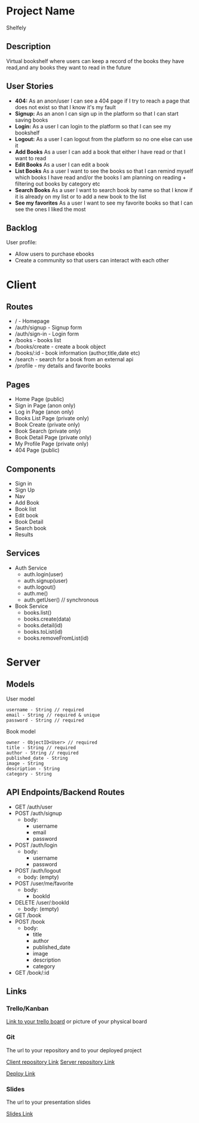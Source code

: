 # Project Name
Shelfely
## Description
Virtual bookshelf where users can keep a record of the books they have read,and any books they want to read in the future 

## User Stories

-  **404:** As an anon/user I can see a 404 page if I try to reach a page that does not exist so that I know it's my fault
-  **Signup:** As an anon I can sign up in the platform so that I can start saving books
-  **Login:** As a user I can login to the platform so that I can see my bookshelf 
-  **Logout:** As a user I can logout from the platform so no one else can use it
-  **Add Books** As a user I can add a book that either I have read or that I want to read
-  **Edit Books** As a user I can edit a book 
-  **List Books** As a user I want to see the books so that I can remind myself which books I have read and/or the books I am planning on reading + filtering out books by category etc
-  **Search Books** As a user I want to search book by name so that I know if it is already on my list or to add a new book to the list 
-  **See my favorites** As a user I want to see my favorite books so that I can see the ones I liked the most

## Backlog

User profile:
- Allow users to purchase ebooks
- Create a community so that users can interact with each other 
  
# Client

## Routes

- / - Homepage
- /auth/signup - Signup form
- /auth/sign-in - Login form
- /books - books list
- /books/create - create a book object
- /books/:id - book information (author,title,date etc)
- /search - search for a book from an external api
- /profile - my details and favorite books

## Pages

- Home Page (public)
- Sign in Page (anon only)
- Log in Page (anon only)
- Books List Page (private only)
- Book Create (private only)
- Book Search (private only)
- Book Detail Page (private only)
- My Profile Page (private only)
- 404 Page (public)

## Components

- Sign in
- Sign Up
- Nav 
- Add Book
- Book list 
- Edit book
- Book Detail 
- Search book
- Results



## Services

- Auth Service
  - auth.login(user)
  - auth.signup(user)
  - auth.logout()
  - auth.me()
  - auth.getUser() // synchronous
- Book Service
  - books.list()
  - books.create(data)
  - books.detail(id)
  - books.toList(id)
  - books.removeFromList(id)   

# Server

## Models

User model

```
username - String // required
email - String // required & unique
password - String // required
```

Book model

```
owner - ObjectID<User> // required
title - String // required
author - String // required
published_date - String
image - String
description - String
category - String
```

## API Endpoints/Backend Routes

- GET /auth/user
- POST /auth/signup
  - body:
    - username
    - email
    - password
- POST /auth/login
  - body:
    - username
    - password
- POST /auth/logout
  - body: (empty)
- POST /user/me/favorite
  - body:
    - bookId
- DELETE /user/:bookId
  - body: (empty)
- GET /book
- POST /book
  - body:
    - title
    - author
    - published_date
    - image 
    - description 
    - category
- GET /book/:id

  

## Links

### Trello/Kanban

[Link to your trello board](https://trello.com/b/sqoioQra/shelfely) or picture of your physical board

### Git

The url to your repository and to your deployed project

[Client repository Link](http://github.com)
[Server repository Link](http://github.com)

[Deploy Link](http://heroku.com)

### Slides

The url to your presentation slides

[Slides Link](http://slides.com)